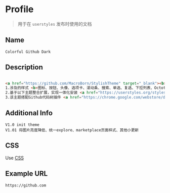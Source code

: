 # Profile
> 用于在 `userstyles` 发布时使用的文档

## Name
```
Colorful Github Dark
```

## Description
```html

<a href="https://github.com/MacroBorn/StylishTheme" target="_blank"><b>Github Repository</b></a>
1.涉及的样式 <b>图标、按钮、头像、选项卡、滚动条、搜索、单选、复选、下拉列表、Octotree插件等尽可能统一样式风格...</b>
2.基于以下主题整合扩展，实现一体化安装 <a href="https://userstyles.org/styles/172338/vip-darkhub-code-purple" target="_blank"><b>vip-darkhub-code-purple</b></a> & <a href="https://userstyles.org/styles/170999/octotree-for-github-ice-dark" target="_blank"><b>octotree-for-github-ice-dark</b></a>
3.该主题搭配Github代码树插件 <a href="https://chrome.google.com/webstore/detail/octotree/bkhaagjahfmjljalopjnoealnfndnagc?utm_source=chrome-ntp-icon" target="_blank"><b>Octotree</b></a>

```

## Additional Info
```
V1.0 init theme
V1.01 将图片亮度降低、统一explore、marketplace页面样式、其他小更新
```

## CSS
Use [CSS](../themes/Colorful-Github-Dark.min.css)

## Example URL
```
https://github.com
```